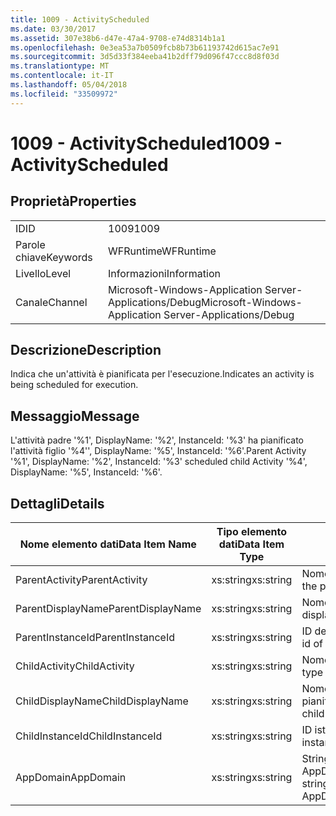 ```yaml
---
title: 1009 - ActivityScheduled
ms.date: 03/30/2017
ms.assetid: 307e38b6-d47e-47a4-9708-e74d8314b1a1
ms.openlocfilehash: 0e3ea53a7b0509fcb8b73b61193742d615ac7e91
ms.sourcegitcommit: 3d5d33f384eeba41b2dff79d096f47ccc8d8f03d
ms.translationtype: MT
ms.contentlocale: it-IT
ms.lasthandoff: 05/04/2018
ms.locfileid: "33509972"
---
```

# <a name="1009---activityscheduled"></a><span data-ttu-id="3db9b-102">1009 - ActivityScheduled</span><span class="sxs-lookup"><span data-stu-id="3db9b-102">1009 - ActivityScheduled</span></span>
## <a name="properties"></a><span data-ttu-id="3db9b-103">Proprietà</span><span class="sxs-lookup"><span data-stu-id="3db9b-103">Properties</span></span>  
  
|||  
|-|-|  
|<span data-ttu-id="3db9b-104">ID</span><span class="sxs-lookup"><span data-stu-id="3db9b-104">ID</span></span>|<span data-ttu-id="3db9b-105">1009</span><span class="sxs-lookup"><span data-stu-id="3db9b-105">1009</span></span>|  
|<span data-ttu-id="3db9b-106">Parole chiave</span><span class="sxs-lookup"><span data-stu-id="3db9b-106">Keywords</span></span>|<span data-ttu-id="3db9b-107">WFRuntime</span><span class="sxs-lookup"><span data-stu-id="3db9b-107">WFRuntime</span></span>|  
|<span data-ttu-id="3db9b-108">Livello</span><span class="sxs-lookup"><span data-stu-id="3db9b-108">Level</span></span>|<span data-ttu-id="3db9b-109">Informazioni</span><span class="sxs-lookup"><span data-stu-id="3db9b-109">Information</span></span>|  
|<span data-ttu-id="3db9b-110">Canale</span><span class="sxs-lookup"><span data-stu-id="3db9b-110">Channel</span></span>|<span data-ttu-id="3db9b-111">Microsoft-Windows-Application Server-Applications/Debug</span><span class="sxs-lookup"><span data-stu-id="3db9b-111">Microsoft-Windows-Application Server-Applications/Debug</span></span>|  
  
## <a name="description"></a><span data-ttu-id="3db9b-112">Descrizione</span><span class="sxs-lookup"><span data-stu-id="3db9b-112">Description</span></span>  
 <span data-ttu-id="3db9b-113">Indica che un'attività è pianificata per l'esecuzione.</span><span class="sxs-lookup"><span data-stu-id="3db9b-113">Indicates an activity is being scheduled for execution.</span></span>  
  
## <a name="message"></a><span data-ttu-id="3db9b-114">Messaggio</span><span class="sxs-lookup"><span data-stu-id="3db9b-114">Message</span></span>  
 <span data-ttu-id="3db9b-115">L'attività padre '%1', DisplayName: '%2', InstanceId: '%3' ha pianificato l'attività figlio '%4'', DisplayName: '%5', InstanceId: '%6'.</span><span class="sxs-lookup"><span data-stu-id="3db9b-115">Parent Activity '%1', DisplayName: '%2', InstanceId: '%3' scheduled child Activity '%4', DisplayName: '%5', InstanceId: '%6'.</span></span>  
  
## <a name="details"></a><span data-ttu-id="3db9b-116">Dettagli</span><span class="sxs-lookup"><span data-stu-id="3db9b-116">Details</span></span>  
  
|<span data-ttu-id="3db9b-117">Nome elemento dati</span><span class="sxs-lookup"><span data-stu-id="3db9b-117">Data Item Name</span></span>|<span data-ttu-id="3db9b-118">Tipo elemento dati</span><span class="sxs-lookup"><span data-stu-id="3db9b-118">Data Item Type</span></span>|<span data-ttu-id="3db9b-119">Descrizione</span><span class="sxs-lookup"><span data-stu-id="3db9b-119">Description</span></span>|  
|--------------------|--------------------|-----------------|  
|<span data-ttu-id="3db9b-120">ParentActivity</span><span class="sxs-lookup"><span data-stu-id="3db9b-120">ParentActivity</span></span>|<span data-ttu-id="3db9b-121">xs:string</span><span class="sxs-lookup"><span data-stu-id="3db9b-121">xs:string</span></span>|<span data-ttu-id="3db9b-122">Nome tipo dell'attività padre.</span><span class="sxs-lookup"><span data-stu-id="3db9b-122">The type name of the parent activity.</span></span>|  
|<span data-ttu-id="3db9b-123">ParentDisplayName</span><span class="sxs-lookup"><span data-stu-id="3db9b-123">ParentDisplayName</span></span>|<span data-ttu-id="3db9b-124">xs:string</span><span class="sxs-lookup"><span data-stu-id="3db9b-124">xs:string</span></span>|<span data-ttu-id="3db9b-125">Nome visualizzato dell'attività padre.</span><span class="sxs-lookup"><span data-stu-id="3db9b-125">The display name of the parent activity.</span></span>|  
|<span data-ttu-id="3db9b-126">ParentInstanceId</span><span class="sxs-lookup"><span data-stu-id="3db9b-126">ParentInstanceId</span></span>|<span data-ttu-id="3db9b-127">xs:string</span><span class="sxs-lookup"><span data-stu-id="3db9b-127">xs:string</span></span>|<span data-ttu-id="3db9b-128">ID dell'istanza dell'attività padre.</span><span class="sxs-lookup"><span data-stu-id="3db9b-128">The instance id of the parent activity.</span></span>|  
|<span data-ttu-id="3db9b-129">ChildActivity</span><span class="sxs-lookup"><span data-stu-id="3db9b-129">ChildActivity</span></span>|<span data-ttu-id="3db9b-130">xs:string</span><span class="sxs-lookup"><span data-stu-id="3db9b-130">xs:string</span></span>|<span data-ttu-id="3db9b-131">Nome del tipo dell'attività figlio pianificata.</span><span class="sxs-lookup"><span data-stu-id="3db9b-131">The type name of the scheduled child activity.</span></span>|  
|<span data-ttu-id="3db9b-132">ChildDisplayName</span><span class="sxs-lookup"><span data-stu-id="3db9b-132">ChildDisplayName</span></span>|<span data-ttu-id="3db9b-133">xs:string</span><span class="sxs-lookup"><span data-stu-id="3db9b-133">xs:string</span></span>|<span data-ttu-id="3db9b-134">Nome visualizzato dell'attività figlio pianificata.</span><span class="sxs-lookup"><span data-stu-id="3db9b-134">The display name of the scheduled child activity.</span></span>|  
|<span data-ttu-id="3db9b-135">ChildInstanceId</span><span class="sxs-lookup"><span data-stu-id="3db9b-135">ChildInstanceId</span></span>|<span data-ttu-id="3db9b-136">xs:string</span><span class="sxs-lookup"><span data-stu-id="3db9b-136">xs:string</span></span>|<span data-ttu-id="3db9b-137">ID istanza dell'attività figlio pianificata.</span><span class="sxs-lookup"><span data-stu-id="3db9b-137">The instance id of the scheduled child activity.</span></span>|  
|<span data-ttu-id="3db9b-138">AppDomain</span><span class="sxs-lookup"><span data-stu-id="3db9b-138">AppDomain</span></span>|<span data-ttu-id="3db9b-139">xs:string</span><span class="sxs-lookup"><span data-stu-id="3db9b-139">xs:string</span></span>|<span data-ttu-id="3db9b-140">Stringa restituita da AppDomain.CurrentDomain.FriendlyName.</span><span class="sxs-lookup"><span data-stu-id="3db9b-140">The string returned by AppDomain.CurrentDomain.FriendlyName.</span></span>|
